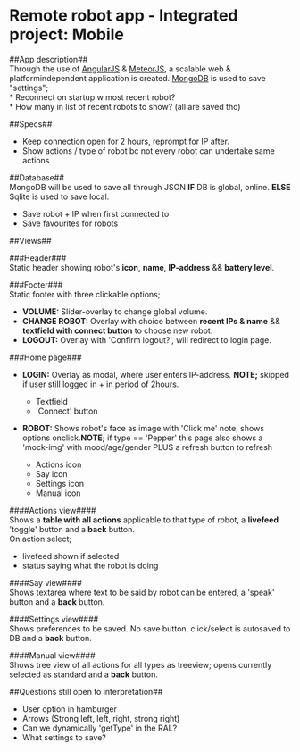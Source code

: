 # Remote robot app - Integrated project: Mobile #  

##App description##  
Through the use of [AngularJS](https://www.codeschool.com/courses/shaping-up-with-angular-js) & [MeteorJS](https://www.meteor.com/tutorials/angular/creating-an-app), a scalable web & platformindependent application is created.
[MongoDB](https://docs.mongodb.com/?_ga=1.96068508.1489278388.1479118631) is used to save "settings";  
	* Reconnect on startup w most recent robot?  
	* How many in list of recent robots to show? (all are saved tho)

##Specs##   
* Keep connection open for 2 hours, reprompt for IP after.  
* Show actions / type of robot bc not every robot can undertake same actions  

##Database##  
MongoDB will be used to save all through JSON __IF__ DB is global, online. __ELSE__ Sqlite is used to save local.  
* Save robot + IP when first connected to  
* Save favourites for robots

##Views##  

###Header###  
Static header showing robot's __icon__, __name__, __IP-address__ && __battery level__.

###Footer###  
Static footer with three clickable options;
* __VOLUME:__ Slider-overlay to change global volume.
* __CHANGE ROBOT:__ Overlay with choice between __recent IPs & name__ && __textfield with connect button__ to choose new robot.
* __LOGOUT:__ Overlay with 'Confirm logout?', will redirect to login page.

###Home page###  
* __LOGIN:__ Overlay as modal, where user enters IP-address. __NOTE;__ skipped if user still logged in + in period of 2hours.  
	* Textfield  
	* 'Connect' button  

* __ROBOT:__ Shows robot's face as image with 'Click me' note, shows options onclick.__NOTE;__ if type == 'Pepper' this page also shows a 'mock-img' with mood/age/gender PLUS a refresh button to refresh  
	* Actions icon  
	* Say icon  
	* Settings icon  
	* Manual icon  
	
####Actions view####  
Shows a __table with all actions__ applicable to that type of robot, a __livefeed__ 'toggle' button and a __back__ button.  
On action select;  
* livefeed shown if selected  
* status saying what the robot is doing  

####Say view####  
Shows textarea where text to be said by robot can be entered, a 'speak' button and a __back__ button.  

####Settings view####  
Shows preferences to be saved. No save button, click/select is autosaved to DB and a __back__ button.  

####Manual view####  
Shows tree view of all actions for all types as treeview; opens currently selected as standard and a __back__ button.  


##Questions still open to interpretation##  
* User option in hamburger  
* Arrows (Strong left, left, right, strong right)  
* Can we dynamically 'getType' in the RAL?  
* What settings to save?  